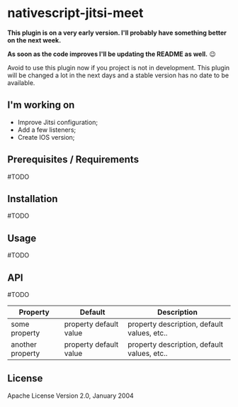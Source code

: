 # nativescript-jitsi-meet

**This plugin is on a very early version. I'll probably have something better on the next week.**

**As soon as the code improves I'll be updating the README as well.**  :wink:

Avoid to use this plugin now if you project is not in development. This plugin will be changed a lot in the next days and a stable version has no date to be available.

## I'm working on
- Improve Jitsi configuration; 
- Add a few listeners;
- Create IOS version;

## Prerequisites / Requirements

#TODO

## Installation

#TODO

## Usage 

#TODO

## API

#TODO
    
| Property | Default | Description |
| --- | --- | --- |
| some property | property default value | property description, default values, etc.. |
| another property | property default value | property description, default values, etc.. |
    
## License

Apache License Version 2.0, January 2004
